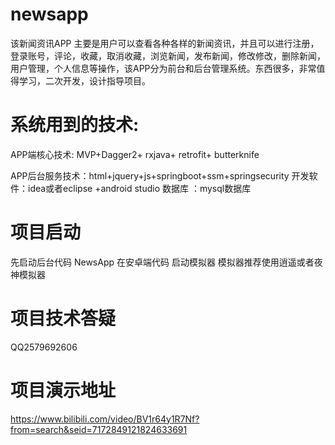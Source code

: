 # newsapp

该新闻资讯APP 主要是用户可以查看各种各样的新闻资讯，并且可以进行注册，登录账号，评论，收藏，取消收藏，浏览新闻，发布新闻，修改修改，删除新闻，用户管理，个人信息等操作，该APP分为前台和后台管理系统。东西很多，非常值得学习，二次开发，设计指导项目。

# 系统用到的技术: 
APP端核心技术: MVP+Dagger2+ rxjava+ retrofit+ butterknife

APP后台服务技术：html+jquery+js+springboot+ssm+springsecurity
开发软件：idea或者eclipse +android studio
数据库 ：mysql数据库

# 项目启动

先启动后台代码 NewsApp
在安卓端代码  启动模拟器 模拟器推荐使用逍遥或者夜神模拟器

# 项目技术答疑
  QQ2579692606
  
# 项目演示地址
https://www.bilibili.com/video/BV1r64y1R7Nf?from=search&seid=7172849121824633691

